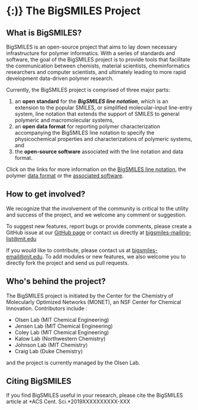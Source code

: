 # \{:\)\} The BigSMILES Project 

## What is BigSMILES?

BigSMILES is an open-source project that aims to lay down necessary infrastructure for polymer informatics. With a series of standards and software, the goal of the BigSMILES project is to provide tools that facilitate the communication between chemists, material scientists, cheminformatics researchers and computer scientists, and ultimately leading to more rapid development data-driven polymer research.



Currently, the BigSMILES project is comprised of three major parts:

1. an **open standard** for the ***BigSMILES line notation***, which is an extension to the popular SMILES, or simplified molecular-input line-entry system, line notation that extends the support of SMILES to general polymeric and macromolecular systems,
2. an **open data format** for reporting polymer characterization accompanying the BigSMILES line notation to specify the physicochemical properties and characterizations of polymeric systems, and
3. the **open-source software** associated with the line notation and data format.



Click on the links for more information on the [BigSMILES line notation](#), the polymer [data format](#) or the [associated software](#).



## How to get involved?

We recognize that the involvement of the community is critical to the utility and success of the project, and we welcome any comment or suggestion. 



To suggest new features, report bugs or provide comments, please create a GitHub issue at our [GitHub page](#) or contact us directly at <bigsmiles-mailing-list@mit.edu> 



If you would like to contribute, please contact us at <bigsmiles-email@mit.edu>. To add modules or new features, we also welcome you to directly fork the project and send us pull requests. 



## Who's behind the project?

The BigSMILES project is initiated by the Center for the Chemistry of Molecularly Optimized Networks (MONET), an NSF Center for Chemical Innovation. Contributors include :

- Olsen Lab (MIT Chemical Engineering)
- Jensen Lab (MIT Chemical Engineering)
- Coley Lab (MIT Chemical Engineering)
- Kalow Lab (Northwestern Chemistry)
- Johnson Lab (MIT Chemistry)
- Craig Lab (Duke Chemistry)

and the project is currently managed by the Olsen Lab. 



## Citing BigSMILES

If you find BigSMILES useful in your research, please cite the BigSMILES article at *ACS Cent. Sci.*2019XXXXXXXXXX-XXX


